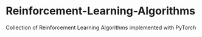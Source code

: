 # Reinforcement-Learning-Algorithms
 Collection of Reinforcement Learning Algorithms implemented with PyTorch
